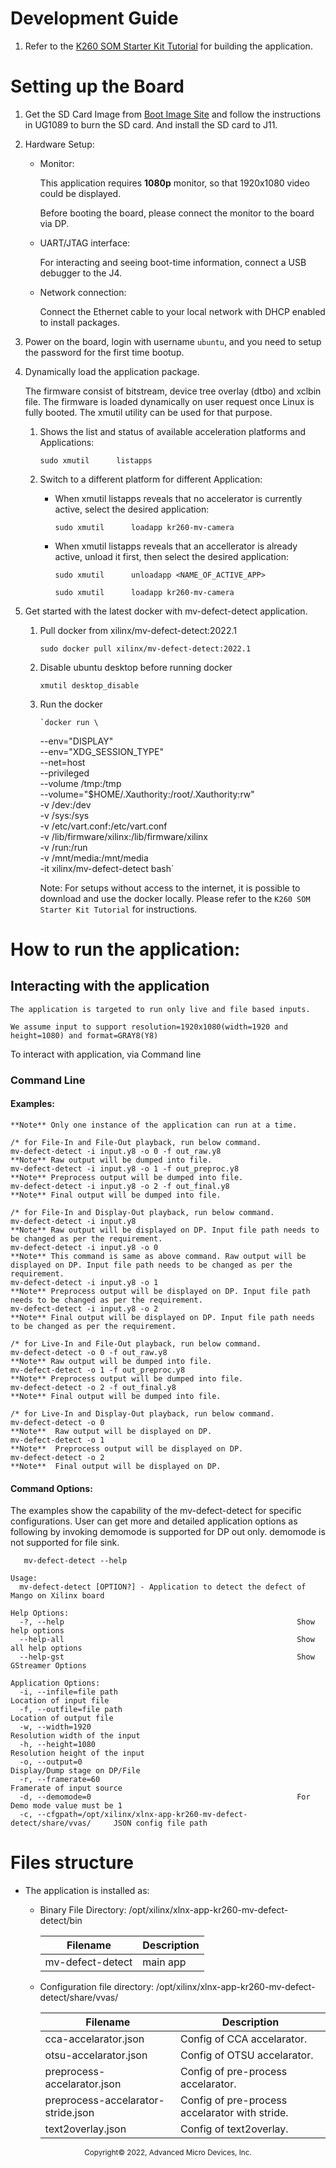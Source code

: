 
# Development Guide

1. Refer to the [K260 SOM Starter Kit Tutorial](https://xilinx.github.io/kria-apps-docs/main/build/html/docs/build_petalinux.html#build-the-sdk) for building the application.

# Setting up the Board

1. Get the SD Card Image from [Boot Image Site](http://xilinx.com/) and follow the instructions in UG1089 to burn the SD card. And install the SD card to J11.

2. Hardware Setup:

    * Monitor:

      This application requires **1080p** monitor, so that 1920x1080 video could be displayed.

      Before booting the board, please connect the monitor to the board via DP.

    * UART/JTAG interface:

      For interacting and seeing boot-time information, connect a USB debugger to the J4.

    * Network connection:

      Connect the Ethernet cable to your local network with DHCP enabled to install packages.

3. Power on the board, login with username `ubuntu`, and you need to setup the password for the first time bootup.

4. Dynamically load the application package.

    The firmware consist of bitstream, device tree overlay (dtbo) and xclbin file. The firmware is loaded dynamically on user request once Linux is fully booted. The xmutil utility can be used for that purpose.

    1. Shows the list and status of available acceleration platforms and Applications:

        `sudo xmutil      listapps`

    2.  Switch to a different platform for different Application:

        *  When xmutil listapps reveals that no accelerator is currently active, select the desired application:

            `sudo xmutil      loadapp kr260-mv-camera`

        *  When xmutil listapps reveals that an accellerator is already active, unload it first, then select the desired application:

            `sudo xmutil      unloadapp <NAME_OF_ACTIVE_APP>`

            `sudo xmutil      loadapp kr260-mv-camera`

5. Get started with the latest docker with mv-defect-detect application.

     1. Pull docker from xilinx/mv-defect-detect:2022.1

           `sudo docker pull xilinx/mv-defect-detect:2022.1`
     
     2. Disable ubuntu desktop before running docker

           `xmutil desktop_disable`

     3. Run the docker

            `docker run \
	    --env="DISPLAY" \
	    --env="XDG_SESSION_TYPE" \
	    --net=host \
	    --privileged \
	    --volume /tmp:/tmp \
	    --volume="$HOME/.Xauthority:/root/.Xauthority:rw" \
	    -v /dev:/dev \
	    -v /sys:/sys \
	    -v /etc/vart.conf:/etc/vart.conf \
	    -v /lib/firmware/xilinx:/lib/firmware/xilinx \
	    -v /run:/run \
	    -v /mnt/media:/mnt/media \
	    -it xilinx/mv-defect-detect bash`

          Note: For setups without access to the internet, it is possible to download and use the docker locally. Please refer to the `K260 SOM Starter Kit Tutorial` for instructions.


# How to run the application:

## Interacting with the application
    The application is targeted to run only live and file based inputs.

    We assume input to support resolution=1920x1080(width=1920 and height=1080) and format=GRAY8(Y8)

To interact with application, via Command line

### Command Line

#### Examples:

    **Note** Only one instance of the application can run at a time.

    /* for File-In and File-Out playback, run below command.
    mv-defect-detect -i input.y8 -o 0 -f out_raw.y8
    **Note** Raw output will be dumped into file.
    mv-defect-detect -i input.y8 -o 1 -f out_preproc.y8
    **Note** Preprocess output will be dumped into file.
    mv-defect-detect -i input.y8 -o 2 -f out_final.y8
    **Note** Final output will be dumped into file.

    /* for File-In and Display-Out playback, run below command.
    mv-defect-detect -i input.y8
    **Note** Raw output will be displayed on DP. Input file path needs to be changed as per the requirement.
    mv-defect-detect -i input.y8 -o 0
    **Note** This command is same as above command. Raw output will be displayed on DP. Input file path needs to be changed as per the requirement.
    mv-defect-detect -i input.y8 -o 1
    **Note** Preprocess output will be displayed on DP. Input file path needs to be changed as per the requirement.
    mv-defect-detect -i input.y8 -o 2
    **Note** Final output will be displayed on DP. Input file path needs to be changed as per the requirement.

    /* for Live-In and File-Out playback, run below command.
    mv-defect-detect -o 0 -f out_raw.y8
    **Note** Raw output will be dumped into file.
    mv-defect-detect -o 1 -f out_preproc.y8
    **Note** Preprocess output will be dumped into file.
    mv-defect-detect -o 2 -f out_final.y8
    **Note** Final output will be dumped into file.

    /* for Live-In and Display-Out playback, run below command.
    mv-defect-detect -o 0
    **Note**  Raw output will be displayed on DP.
    mv-defect-detect -o 1
    **Note**  Preprocess output will be displayed on DP.
    mv-defect-detect -o 2
    **Note**  Final output will be displayed on DP.

#### Command Options:

The examples show the capability of the mv-defect-detect for specific configurations. User can get more and detailed application options as following by invoking
demomode is supported for DP out only. demomode is not supported for file sink.

`   mv-defect-detect --help`

```
Usage:
  mv-defect-detect [OPTION?] - Application to detect the defect of Mango on Xilinx board

Help Options:
  -?, --help                                                    Show help options
  --help-all                                                    Show all help options
  --help-gst                                                    Show GStreamer Options

Application Options:
  -i, --infile=file path                                        Location of input file
  -f, --outfile=file path                                       Location of output file
  -w, --width=1920                                              Resolution width of the input
  -h, --height=1080                                             Resolution height of the input
  -o, --output=0                                                Display/Dump stage on DP/File
  -r, --framerate=60                                            Framerate of input source
  -d, --demomode=0                                              For Demo mode value must be 1
  -c, --cfgpath=/opt/xilinx/xlnx-app-kr260-mv-defect-detect/share/vvas/     JSON config file path
```

# Files structure

* The application is installed as:

    * Binary File Directory: /opt/xilinx/xlnx-app-kr260-mv-defect-detect/bin

        | Filename        | Description |
        |-----------------|-------------|
        | mv-defect-detect| main app    |

    * Configuration file directory: /opt/xilinx/xlnx-app-kr260-mv-defect-detect/share/vvas/

        | Filename                           | Description                                           |
        |------------------------------------|-------------------------------------------------------|
        | cca-accelarator.json               | Config of CCA accelarator.                            |
        | otsu-accelarator.json              | Config of OTSU accelarator.                           |
        | preprocess-accelarator.json        | Config of pre-process accelarator.                    |
        | preprocess-accelarator-stride.json | Config of pre-process accelarator with stride.        |
        | text2overlay.json                  | Config of text2overlay.                               |

<p align="center"><sup>Copyright&copy; 2022, Advanced Micro Devices, Inc.</sup></p>
